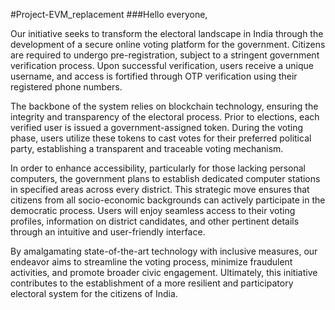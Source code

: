 #Project-EVM_replacement
###Hello everyone,

Our initiative seeks to transform the electoral landscape in India through the development of a secure online voting platform for the government. Citizens are required to undergo pre-registration, subject to a stringent government verification process. Upon successful verification, users receive a unique username, and access is fortified through OTP verification using their registered phone numbers.

The backbone of the system relies on blockchain technology, ensuring the integrity and transparency of the electoral process. Prior to elections, each verified user is issued a government-assigned token. During the voting phase, users utilize these tokens to cast votes for their preferred political party, establishing a transparent and traceable voting mechanism.

In order to enhance accessibility, particularly for those lacking personal computers, the government plans to establish dedicated computer stations in specified areas across every district. This strategic move ensures that citizens from all socio-economic backgrounds can actively participate in the democratic process. Users will enjoy seamless access to their voting profiles, information on district candidates, and other pertinent details through an intuitive and user-friendly interface.

By amalgamating state-of-the-art technology with inclusive measures, our endeavor aims to streamline the voting process, minimize fraudulent activities, and promote broader civic engagement. Ultimately, this initiative contributes to the establishment of a more resilient and participatory electoral system for the citizens of India.
